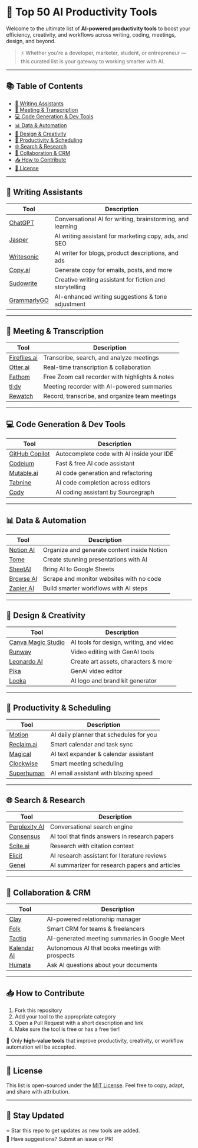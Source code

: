 # 🚀 Top 50 AI Productivity Tools

Welcome to the ultimate list of **AI-powered productivity tools** to boost your efficiency, creativity, and workflows across writing, coding, meetings, design, and beyond.

> ⚡ Whether you're a developer, marketer, student, or entrepreneur — this curated list is your gateway to working smarter with AI.

---

## 📚 Table of Contents

- [🧠 Writing Assistants](#-writing-assistants)
- [💬 Meeting & Transcription](#-meeting--transcription)
- [💻 Code Generation & Dev Tools](#-code-generation--dev-tools)
- [📊 Data & Automation](#-data--automation)
- [🎨 Design & Creativity](#-design--creativity)
- [📅 Productivity & Scheduling](#-productivity--scheduling)
- [🌐 Search & Research](#-search--research)
- [🤝 Collaboration & CRM](#-collaboration--crm)
- [📥 How to Contribute](#-how-to-contribute)
- [📄 License](#-license)

---

## 🧠 Writing Assistants

| Tool | Description |
|------|-------------|
| [ChatGPT](https://chat.openai.com) | Conversational AI for writing, brainstorming, and learning |
| [Jasper](https://www.jasper.ai) | AI writing assistant for marketing copy, ads, and SEO |
| [Writesonic](https://writesonic.com) | AI writer for blogs, product descriptions, and ads |
| [Copy.ai](https://www.copy.ai) | Generate copy for emails, posts, and more |
| [Sudowrite](https://www.sudowrite.com) | Creative writing assistant for fiction and storytelling |
| [GrammarlyGO](https://www.grammarly.com/grammarlygo) | AI-enhanced writing suggestions & tone adjustment |

---

## 💬 Meeting & Transcription

| Tool | Description |
|------|-------------|
| [Fireflies.ai](https://fireflies.ai) | Transcribe, search, and analyze meetings |
| [Otter.ai](https://otter.ai) | Real-time transcription & collaboration |
| [Fathom](https://fathom.video) | Free Zoom call recorder with highlights & notes |
| [tl;dv](https://tldv.io) | Meeting recorder with AI-powered summaries |
| [Rewatch](https://www.rewatch.com) | Record, transcribe, and organize team meetings |

---

## 💻 Code Generation & Dev Tools

| Tool | Description |
|------|-------------|
| [GitHub Copilot](https://github.com/features/copilot) | Autocomplete code with AI inside your IDE |
| [Codeium](https://www.codeium.com) | Fast & free AI code assistant |
| [Mutable.ai](https://mutable.ai) | AI code generation and refactoring |
| [Tabnine](https://www.tabnine.com) | AI code completion across editors |
| [Cody](https://sourcegraph.com/cody) | AI coding assistant by Sourcegraph |

---

## 📊 Data & Automation

| Tool | Description |
|------|-------------|
| [Notion AI](https://www.notion.so/product/ai) | Organize and generate content inside Notion |
| [Tome](https://tome.app) | Create stunning presentations with AI |
| [SheetAI](https://www.sheetai.app/) | Bring AI to Google Sheets |
| [Browse AI](https://www.browse.ai) | Scrape and monitor websites with no code |
| [Zapier AI](https://zapier.com/blog/ai/) | Build smarter workflows with AI steps |

---

## 🎨 Design & Creativity

| Tool | Description |
|------|-------------|
| [Canva Magic Studio](https://www.canva.com/magic-studio/) | AI tools for design, writing, and video |
| [Runway](https://runwayml.com) | Video editing with GenAI tools |
| [Leonardo AI](https://leonardo.ai) | Create art assets, characters & more |
| [Pika](https://pika.art) | GenAI video editor |
| [Looka](https://looka.com) | AI logo and brand kit generator |

---

## 📅 Productivity & Scheduling

| Tool | Description |
|------|-------------|
| [Motion](https://www.usemotion.com) | AI daily planner that schedules for you |
| [Reclaim.ai](https://reclaim.ai) | Smart calendar and task sync |
| [Magical](https://www.getmagical.com/) | AI text expander & calendar assistant |
| [Clockwise](https://www.getclockwise.com/) | Smart meeting scheduling |
| [Superhuman](https://superhuman.com) | AI email assistant with blazing speed |

---

## 🌐 Search & Research

| Tool | Description |
|------|-------------|
| [Perplexity AI](https://www.perplexity.ai) | Conversational search engine |
| [Consensus](https://consensus.app) | AI tool that finds answers in research papers |
| [Scite.ai](https://scite.ai) | Research with citation context |
| [Elicit](https://elicit.org) | AI research assistant for literature reviews |
| [Genei](https://www.genei.io/) | AI summarizer for research papers and articles |

---

## 🤝 Collaboration & CRM

| Tool | Description |
|------|-------------|
| [Clay](https://www.clay.earth/) | AI-powered relationship manager |
| [Folk](https://www.folk.app) | Smart CRM for teams & freelancers |
| [Tactiq](https://tactiq.io) | AI-generated meeting summaries in Google Meet |
| [Kalendar AI](https://www.kalendar.ai) | Autonomous AI that books meetings with prospects |
| [Humata](https://www.humata.ai) | Ask AI questions about your documents |

---

## 📥 How to Contribute

1. Fork this repository
2. Add your tool to the appropriate category
3. Open a Pull Request with a short description and link
4. Make sure the tool is free or has a free tier!

🧠 Only **high-value tools** that improve productivity, creativity, or workflow automation will be accepted.

---

## 📄 License

This list is open-sourced under the [MIT License](LICENSE). Feel free to copy, adapt, and share with attribution.

---

## 🙌 Stay Updated

⭐ Star this repo to get updates as new tools are added.  
📩 Have suggestions? Submit an issue or PR!


